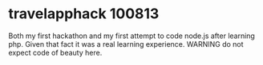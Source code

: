 travelapphack 100813
===================

Both my first hackathon and my first attempt to code node.js after learning php. Given that fact it was a real learning experience. WARNING do not expect code of beauty here.

